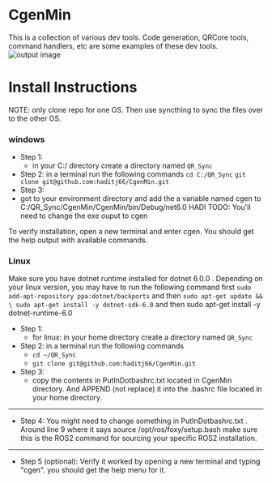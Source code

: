 

# CgenMin

This is a collection of various dev tools. Code generation, QRCore tools, command handlers, etc are some examples of these dev tools.
 ![output image](OutputImage.png)

 
# Install Instructions
NOTE: only clone repo for one OS. Then use syncthing to sync the files over to the other OS.

### windows 
- Step 1:  
   - in your C:/ directory create a directory named `QR_Sync`
- Step 2:  in a terminal run the following commands 
   `cd C:/QR_Sync`
  `git clone git@github.com:haditj66/CgenMin.git` 
-  Step 3: 
  - got to your environment directory and add the a variable named cgen to C:/QR_Sync/CgenMin/CgenMin/bin/Debug/net6.0 
HADI TODO:  You'll need to change the exe ouput to cgen

To verify installation, open a new terminal and enter cgen. You should get the help output with available commands.
 
 

### Linux
Make sure you have dotnet runtime installed for dotnet 6.0.0  . Depending on your linux version, you may have to run the following command first
 `sudo add-apt-repository ppa:dotnet/backports`
and then 
 `sudo apt-get update && \
   sudo apt-get install -y dotnet-sdk-6.0`
and then 
sudo apt-get install -y dotnet-runtime-6.0
- Step 1: 
  - for linux: in your home directory create a directory named `QR_Sync` 
- Step 2:  in a terminal run the following commands 
  - `cd ~/QR_Sync` 
  - `git clone git@github.com:haditj66/CgenMin.git`
- Step 3:  
  - copy the contents in PutInDotbashrc.txt located in CgenMin directory. And APPEND (not replace) it into the .bashrc file located in your home directory.
 
 ---
- Step 4: 
 You might need to change something in PutInDotbashrc.txt . Around line 9 where it says 
 source /opt/ros/foxy/setup.bash
 make sure this is the ROS2 command for sourcing your specific ROS2 installation.
 
 ---
- Step 5 (optional): Verify it worked by opening a new terminal and typing "cgen". you should get the help menu for it.
 
